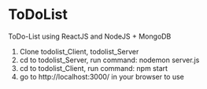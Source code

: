 # ToDoList
ToDo-List using ReactJS and NodeJS + MongoDB

1. Clone todolist_Client, todolist_Server
2. cd to todolist_Server, run command: nodemon server.js
3. cd to todolist_Client, run command: npm start
4. go to http://localhost:3000/ in your browser to use